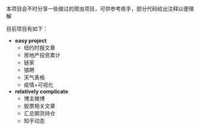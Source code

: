 本项目会不时分享一些做过的爬虫项目，可供参考练手，部分代码给出注释以便理解

目前项目有如下：

- **easy project**
  - 纽约时报文章
  - 房地产投资累计
  - 链家
  - 猎聘
  - 天气表格
  - 疫情+可视化
- **relatively complicate**
  - 博主微博
  - 股票相关文章
  - 汇总期货持仓
  - 知乎动态